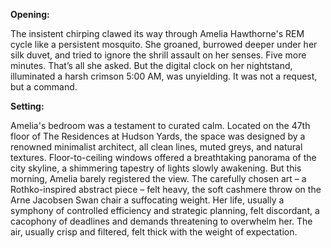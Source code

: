 **Opening:**

The insistent chirping clawed its way through Amelia Hawthorne's REM cycle like a persistent mosquito. She groaned, burrowed deeper under her silk duvet, and tried to ignore the shrill assault on her senses. Five more minutes. That’s all she asked. But the digital clock on her nightstand, illuminated a harsh crimson 5:00 AM, was unyielding. It was not a request, but a command.

**Setting:**

Amelia's bedroom was a testament to curated calm. Located on the 47th floor of The Residences at Hudson Yards, the space was designed by a renowned minimalist architect, all clean lines, muted greys, and natural textures. Floor-to-ceiling windows offered a breathtaking panorama of the city skyline, a shimmering tapestry of lights slowly awakening. But this morning, Amelia barely registered the view. The carefully chosen art – a Rothko-inspired abstract piece – felt heavy, the soft cashmere throw on the Arne Jacobsen Swan chair a suffocating weight. Her life, usually a symphony of controlled efficiency and strategic planning, felt discordant, a cacophony of deadlines and demands threatening to overwhelm her. The air, usually crisp and filtered, felt thick with the weight of expectation.
